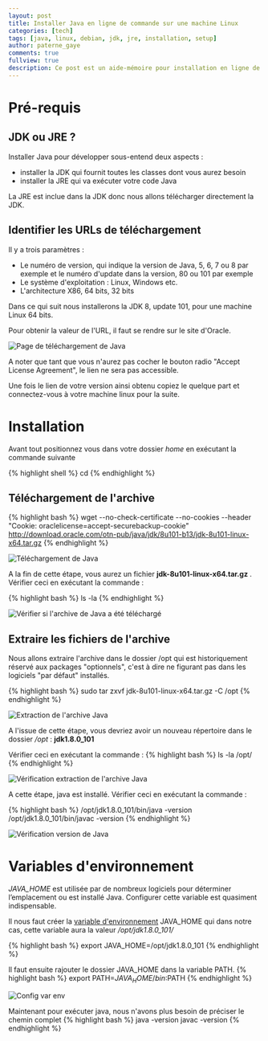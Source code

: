 ```yaml
---
layout: post
title: Installer Java en ligne de commande sur une machine Linux
categories: [tech]
tags: [java, linux, debian, jdk, jre, installation, setup]
author: paterne_gaye
comments: true
fullview: true
description: Ce post est un aide-mémoire pour installation en ligne de commande à partir de fichiers .tar.
---
```


# Pré-requis

## JDK ou JRE ?

Installer Java pour développer sous-entend deux aspects :

* installer la JDK qui fournit toutes les classes dont vous aurez besoin
* installer la JRE qui va exécuter votre code Java

La JRE est inclue dans la JDK donc nous allons télécharger directement la JDK.


## Identifier les URLs de téléchargement

Il y a trois paramètres :

* Le numéro de version, qui indique la version de Java, 5, 6, 7 ou 8 par exemple et le numéro d'update dans la version, 80 ou 101 par exemple
* Le système d'exploitation : Linux, Windows etc.
* L'architecture X86, 64 bits, 32 bits

Dans ce qui suit nous installerons la JDK 8, update 101, pour une machine Linux 64 bits.

Pour obtenir la valeur de l'URL, il faut se rendre sur le site d'Oracle.

![Page de téléchargement de Java](../../../../assets/media/2016-04-09-installation-java-ligne-de-commande-linux/java-identify-url.png "Page de téléchargement de Java")

A noter que tant que vous n'aurez pas cocher le bouton radio "Accept License Agreement", le lien ne sera pas accessible.

Une fois le lien de votre version ainsi obtenu copiez le quelque part et connectez-vous à votre machine linux pour la suite.


# Installation

Avant tout positionnez vous dans votre dossier *home* en exécutant la commande suivante

{% highlight shell %}
cd
{% endhighlight %}


## Téléchargement de l'archive

{% highlight bash %}
wget --no-check-certificate --no-cookies --header "Cookie: oraclelicense=accept-securebackup-cookie"  http://download.oracle.com/otn-pub/java/jdk/8u101-b13/jdk-8u101-linux-x64.tar.gz
{% endhighlight %}

![Téléchargement de Java](../../../../assets/media/2016-04-09-installation-java-ligne-de-commande-linux/java-wget-bon.png "Téléchargement de Java")


A la fin de cette étape, vous aurez un fichier **jdk-8u101-linux-x64.tar.gz** . Vérifier ceci en exécutant la commande :

{% highlight bash %}
ls -la
{% endhighlight %}

![Vérifier si l'archive de Java a été téléchargé](../../../../assets/media/2016-04-09-installation-java-ligne-de-commande-linux/java-ls-apres-wget.png "Vérifier si l'archive de Java a été téléchargé")


## Extraire les fichiers de l'archive
Nous allons extraire l'archive dans le dossier /opt  qui est historiquement réservé aux packages "optionnels", c'est à dire ne figurant pas dans les logiciels "par défaut" installés.

{% highlight bash %}
sudo tar zxvf jdk-8u101-linux-x64.tar.gz -C /opt
{% endhighlight %}

![Extraction de l'archive Java](../../../../assets/media/2016-04-09-installation-java-ligne-de-commande-linux/java-extract-archive.png "Extraction de l'archive Java ")


A l'issue de cette étape, vous devriez avoir un nouveau répertoire dans le dossier */opt* : **jdk1.8.0_101**

Vérifier ceci en exécutant la commande :
{% highlight bash %}
ls -la /opt/
{% endhighlight %}

![Vérification extraction de l'archive Java](../../../../assets/media/2016-04-09-installation-java-ligne-de-commande-linux/ls-la-opt-apres-extract.png "Vérification extraction de l'archive Java ")


A cette étape, java est installé. Vérifier ceci en exécutant la commande :

{% highlight bash %}
/opt/jdk1.8.0_101/bin/java -version
/opt/jdk1.8.0_101/bin/javac -version
{% endhighlight %}

![Vérification version de Java](../../../../assets/media/2016-04-09-installation-java-ligne-de-commande-linux/verif-version-java-javac.png "Vérification version de Java ")

# Variables d'environnement
*JAVA_HOME* est  utilisée par de nombreux logiciels pour déterminer l’emplacement ou est installé Java. Configurer cette variable est quasiment indispensable.

Il nous faut créer la [variable d'environnement](http://blog.qanbio.com/tech/2017/02/07/variables-environnement-linux.html "plus d'infos sur cet article") JAVA_HOME qui dans notre cas, cette variable aura la valeur */opt/jdk1.8.0_101/*

{% highlight bash %}
export JAVA_HOME=/opt/jdk1.8.0_101
{% endhighlight %}


Il faut ensuite rajouter le dossier JAVA_HOME dans la variable PATH.
{% highlight bash %}
export PATH=$JAVA_HOME/bin:$PATH
{% endhighlight %}

![Config var env](../../../../assets/media/2016-04-09-installation-java-ligne-de-commande-linux/java-conf-finale-avec-varenv.png "Config var env")


Maintenant pour exécuter java, nous n'avons plus besoin de préciser le chemin complet
{% highlight bash %}
java -version
javac -version
{% endhighlight %}
